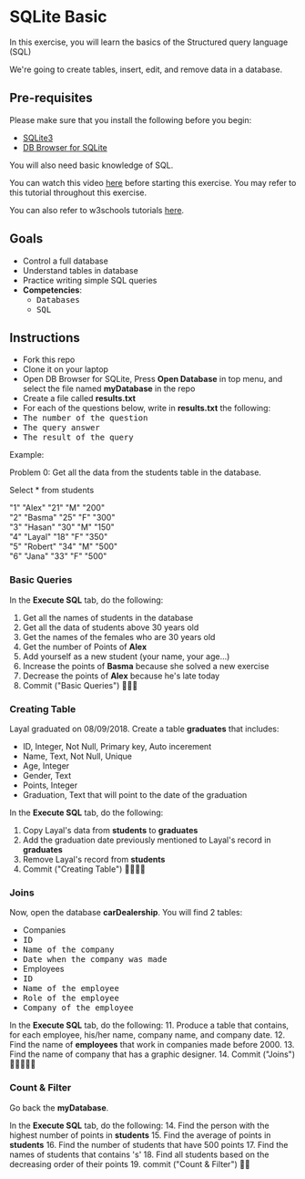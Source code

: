 # SQLite Basic

In this exercise, you will learn the basics of the Structured query language (SQL) 

We're going to create tables, insert, edit, and remove data in a database.

## Pre-requisites

Please make sure that you install the following before you begin:
- [SQLite3](https://www.sqlite.org/download.html)
- [DB Browser for SQLite](https://sqlitebrowser.org/)

You will also need basic knowledge of SQL. 

You can watch this video [here](https://www.freecodecamp.org/news/quincylarson/sql-and-databases-full-course--FLkLcFzA) before starting this exercise. You may refer to this tutorial throughout this exercise.

You can also refer to w3schools tutorials [here](https://www.w3schools.com/sql/default.asp).

## Goals

- Control a full database
- Understand tables in database
- Practice writing simple SQL queries
- **Competencies**: 
  - <kbd>Databases</kbd>
  - <kbd>SQL</kbd>

## Instructions

- Fork this repo
- Clone it on your laptop
- Open DB Browser for SQLite, Press **Open Database** in top menu, and select the file named **myDatabase** in the repo
- Create a file called **results.txt** 
- For each of the questions below, write in **results.txt** the following:
 - <kbd>The number of the question</kbd>
 - <kbd>The query answer</kbd>
 - <kbd>The result of the query</kbd>

Example:

Problem 0: Get all the data from the students table in the database.

Select * from students

"1"	"Alex"	"21"	"M"	"200"<br>
"2"	"Basma"	"25"	"F"	"300"<br>
"3"	"Hasan"	"30"	"M"	"150"<br>
"4"	"Layal"	"18"	"F"	"350"<br>
"5"	"Robert"	"34"	"M"	"500"<br>
"6"	"Jana"	"33"	"F"	"500"<br>

### Basic Queries

In the **Execute SQL** tab, do the following: 
1. Get all the names of students in the database
2. Get all the data of students above 30 years old
3. Get the names of the females who are 30 years old
4. Get the number of Points of **Alex**
5. Add yourself as a new student (your name, your age...)
6. Increase the points of **Basma** because she solved a new exercise
7. Decrease the points of **Alex** because he's late today
8. Commit ("Basic Queries") 🔑🔑🔑

### Creating Table

Layal graduated on 08/09/2018. Create a table **graduates** that includes:
- ID, Integer, Not Null, Primary key, Auto incerement
- Name, Text, Not Null, Unique
- Age, Integer
- Gender, Text
- Points, Integer
- Graduation, Text that will point to the date of the graduation

In the **Execute SQL** tab, do the following:

1. Copy Layal's data from **students** to **graduates**
2. Add the graduation date previously mentioned to Layal's record in **graduates**
3. Remove Layal's record from **students**
4. Commit ("Creating Table") 🔑🔑🔑🔑

### Joins

Now, open the database **carDealership**. You will find 2 tables:
- Companies
 - <kbd>ID</kbd>
 - <kbd>Name of the company</kbd>
 - <kbd>Date when the company was made</kbd>
- Employees
 - <kbd>ID</kbd>
 - <kbd>Name of the employee</kbd>
 - <kbd>Role of the employee</kbd>
 - <kbd>Company of the employee</kbd>
 
In the **Execute SQL** tab, do the following:
11. Produce a table that contains, for each employee, his/her name, company name, and company date.
12. Find the name of **employees** that work in companies made before 2000.
13. Find the name of company that has a graphic designer.
14. Commit ("Joins") 🔑🔑🔑🔑🔑

### Count & Filter

Go back the **myDatabase**.

In the **Execute SQL** tab, do the following:
14. Find the person with the highest number of points in **students**
15. Find the average of points in **students**
16. Find the number of students that have 500 points
17. Find the names of students that contains 's'
18. Find all students based on the decreasing order of their points
19. commit ("Count & Filter") 🔑🔑
